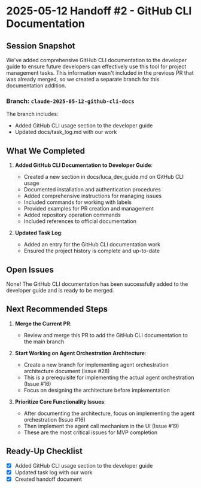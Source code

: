 # 2025-05-12 Handoff #2 - GitHub CLI Documentation

## Session Snapshot

We've added comprehensive GitHub CLI documentation to the developer guide to ensure future developers can effectively use this tool for project management tasks. This information wasn't included in the previous PR that was already merged, so we created a separate branch for this documentation addition.

### Branch: `claude-2025-05-12-github-cli-docs`

The branch includes:
- Added GitHub CLI usage section to the developer guide
- Updated docs/task_log.md with our work

## What We Completed

1. **Added GitHub CLI Documentation to Developer Guide**:
   - Created a new section in docs/luca_dev_guide.md on GitHub CLI usage
   - Documented installation and authentication procedures
   - Added comprehensive instructions for managing issues
   - Included commands for working with labels
   - Provided examples for PR creation and management
   - Added repository operation commands
   - Included references to official documentation

2. **Updated Task Log**:
   - Added an entry for the GitHub CLI documentation work
   - Ensured the project history is complete and up-to-date

## Open Issues

None! The GitHub CLI documentation has been successfully added to the developer guide and is ready to be merged.

## Next Recommended Steps

1. **Merge the Current PR**:
   - Review and merge this PR to add the GitHub CLI documentation to the main branch

2. **Start Working on Agent Orchestration Architecture**:
   - Create a new branch for implementing agent orchestration architecture document (Issue #28)
   - This is a prerequisite for implementing the actual agent orchestration (Issue #16)
   - Focus on designing the architecture before implementation

3. **Prioritize Core Functionality Issues**:
   - After documenting the architecture, focus on implementing the agent orchestration (Issue #16)
   - Then implement the agent call mechanism in the UI (Issue #19)
   - These are the most critical issues for MVP completion

## Ready-Up Checklist

- [x] Added GitHub CLI usage section to the developer guide
- [x] Updated task log with our work
- [x] Created handoff document
